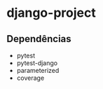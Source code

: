 # django-project
<div>
    <h2>Dependências</h2>
    <ul>
        <li>pytest</li>
        <li>pytest-django</li>
        <li>parameterized</li>
        <li>coverage</li>
    </ul>
</div>